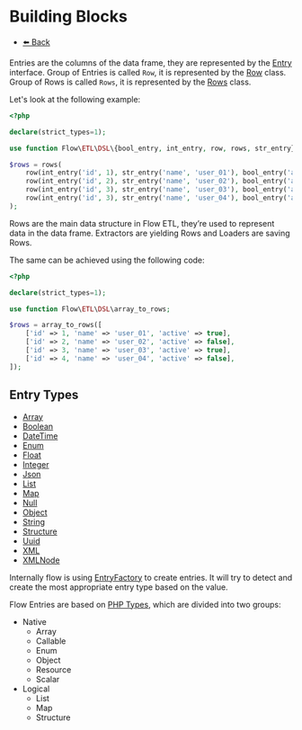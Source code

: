 # Building Blocks

- [⬅️️ Back](core.md)

Entries are the columns of the data frame, they are represented by the [Entry](../../../src/core/etl/src/Flow/ETL/Row/Entry.php) interface.
Group of Entries is called `Row`, it is represented by the [Row](../../../src/core/etl/src/Flow/ETL/Row.php) class.
Group of Rows is called `Rows`, it is represented by the [Rows](../../../src/core/etl/src/Flow/ETL/Rows.php) class.

Let's look at the following example: 

```php
<?php

declare(strict_types=1);

use function Flow\ETL\DSL\{bool_entry, int_entry, row, rows, str_entry};

$rows = rows(
    row(int_entry('id', 1), str_entry('name', 'user_01'), bool_entry('active', true)),
    row(int_entry('id', 2), str_entry('name', 'user_02'), bool_entry('active', false)),
    row(int_entry('id', 3), str_entry('name', 'user_03'), bool_entry('active', true)),
    row(int_entry('id', 3), str_entry('name', 'user_04'), bool_entry('active', false)),
);
```

Rows are the main data structure in Flow ETL, they’re used to represent data in the data frame.
Extractors are yielding Rows and Loaders are saving Rows. 

The same can be achieved using the following code:

```php
<?php

declare(strict_types=1);

use function Flow\ETL\DSL\array_to_rows;

$rows = array_to_rows([
    ['id' => 1, 'name' => 'user_01', 'active' => true],
    ['id' => 2, 'name' => 'user_02', 'active' => false],
    ['id' => 3, 'name' => 'user_03', 'active' => true],
    ['id' => 4, 'name' => 'user_04', 'active' => false],
]);
```

## Entry Types

- [Array](../../../src/core/etl/src/Flow/ETL/Row/Entry/ArrayEntry.php)
- [Boolean](../../../src/core/etl/src/Flow/ETL/Row/Entry/BooleanEntry.php)
- [DateTime](../../../src/core/etl/src/Flow/ETL/Row/Entry/DateTimeEntry.php)
- [Enum](../../../src/core/etl/src/Flow/ETL/Row/Entry/EnumEntry.php)
- [Float](../../../src/core/etl/src/Flow/ETL/Row/Entry/FloatEntry.php)
- [Integer](../../../src/core/etl/src/Flow/ETL/Row/Entry/IntegerEntry.php)
- [Json](../../../src/core/etl/src/Flow/ETL/Row/Entry/JsonEntry.php)
- [List](../../../src/core/etl/src/Flow/ETL/Row/Entry/ListEntry.php)
- [Map](../../../src/core/etl/src/Flow/ETL/Row/Entry/MapEntry.php)
- [Null](../../../src/core/etl/src/Flow/ETL/Row/Entry/NullEntry.php)
- [Object](../../../src/core/etl/src/Flow/ETL/Row/Entry/ObjectEntry.php)
- [String](../../../src/core/etl/src/Flow/ETL/Row/Entry/StringEntry.php)
- [Structure](../../../src/core/etl/src/Flow/ETL/Row/Entry/StructureEntry.php)
- [Uuid](../../../src/core/etl/src/Flow/ETL/Row/Entry/UuidEntry.php)
- [XML](../../../src/core/etl/src/Flow/ETL/Row/Entry/XMLEntry.php)
- [XMLNode](../../../src/core/etl/src/Flow/ETL/Row/Entry/XMLNodeEntry.php)

Internally flow is using [EntryFactory](../../../src/core/etl/src/Flow/ETL/Row/Factory/NativeEntryFactory.php) to create entries. 
It will try to detect and create the most appropriate entry type based on the value.

Flow Entries are based on [PHP Types](../../../src/core/etl/src/Flow/ETL/PHP/Type/Type.php), which are divided into two groups:

- Native
  - Array
  - Callable
  - Enum
  - Object
  - Resource
  - Scalar
- Logical
  - List
  - Map
  - Structure

